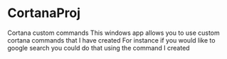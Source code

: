 # CortanaProj
Cortana custom commands
This windows app allows you to use custom cortana commands that I have created
For instance if you would like to google search you could do that using the command I created
